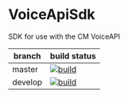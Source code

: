 # VoiceApiSdk
SDK for use with the CM VoiceAPI

| branch | build status |
| --- | --- |
| master | [![build](https://ci.appveyor.com/api/projects/status/j3s39605fppcmgbn/branch/master?svg=true "Build Status")](https://ci.appveyor.com/project/m-jepson/voiceapisdk) |
| develop | [![build](https://ci.appveyor.com/api/projects/status/j3s39605fppcmgbn/branch/develop?svg=true "Build Status")](https://ci.appveyor.com/project/m-jepson/voiceapisdk)